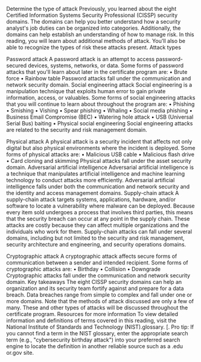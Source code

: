 Determine the type of attack
Previously, you learned about the eight Certified Information Systems Security Professional (CISSP) security domains.
The domains can help you better understand how a security analyst's job duties can be organized into categories.
Additionally, the domains can help establish an understanding of how to manage risk. In this reading, you will learn about additional methods of attack. You'll also be able to recognize the types of risk these attacks present.
Attack types

Password attack
A password attack is an attempt to access password-secured devices, systems, networks, or data. Some forms of
password attacks that you'll learn about later in the certificate program are:
• Brute force
• Rainbow table
Password attacks fall under the communication and network security domain.
Social engineering attack
Social engineering is a manipulation technique that exploits human error to gain private information, access, or valuables. Some forms of social engineering attacks that you will continue to learn about throughout the program are:
• Phishing
• Smishing
• Vishing
• Spear phishing
• Whaling
• Social media phishing
• Business Email Compromise (BEC)
• Watering hole attack
• USB (Universal Serial Bus) baiting
• Physical social engineering
Social engineering attacks are related to the security and risk management domain.


Physical attack
A physical attack is a security incident that affects not only digital but also physical environments where the incident is deployed. Some forms of physical attacks are:
• Malicious USB cable
• Malicious flash drive
• Card cloning and skimming
Physical attacks fall under the asset security domain.
Adversarial artificial intelligence
Adversarial artificial intelligence is a technique that manipulates artificial intelligence and machine learning technology to conduct attacks more efficiently. Adversarial artificial intelligence falls under both the communication and network security and the identity and access management domains.
Supply-chain attack
A supply-chain attack targets systems, applications, hardware, and/or software to locate a vulnerability where malware can be deployed. Because every item sold undergoes a process that involves third parties, this means that the security breach can occur at any point in the supply chain. These attacks are costly because they can affect multiple organizations and the individuals who work for them. Supply-chain attacks can fall under several domains, including but not limited to the security and risk management, security architecture and engineering, and security operations domains.


Cryptographic attack
A cryptographic attack affects secure forms of communication between a sender and intended recipient. Some forms of cryptographic attacks are:
• Birthday
• Collision
• Downgrade
Cryptographic attacks fall under the communication and network security domain.
Key takeaways
The eight CISSP security domains can help an organization and its security team fortify against and prepare for a data breach. Data breaches range from simple to complex and fall under one or more domains. Note that the methods of attack discussed are only a few of many. These and other types of attacks will be discussed throughout the certificate program.
Resources for more information
To view detailed information and definitions of terms covered in this reading, visit the National Institute of Standards and Technology (NIST).glossary. [.
Pro tip: If you cannot find a term in the NIST glossary, enter the appropriate search term (e.g., "cybersecurity birthday attack") into your preferred search engine to locate the definition in another reliable source such as a .edu or.gov site.